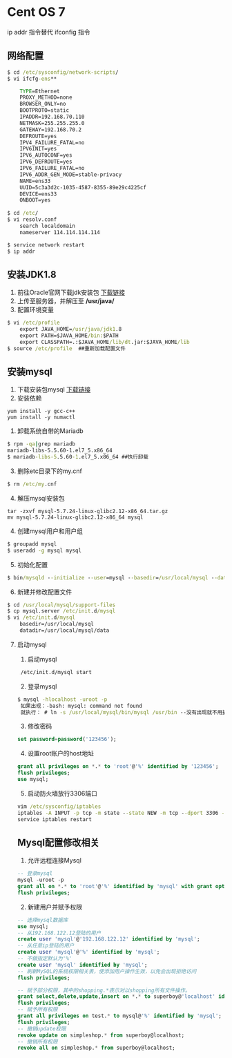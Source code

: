 # Cent OS  7 

ip addr 指令替代 ifconfig 指令



## 网络配置

```cmd
$ cd /etc/sysconfig/network-scripts/
$ vi ifcfg-ens**

	TYPE=Ethernet
    PROXY_METHOD=none
    BROWSER_ONLY=no
    BOOTPROTO=static
    IPADDR=192.168.70.110
    NETMASK=255.255.255.0
    GATEWAY=192.168.70.2
    DEFROUTE=yes
    IPV4_FAILURE_FATAL=no
    IPV6INIT=yes
    IPV6_AUTOCONF=yes
    IPV6_DEFROUTE=yes
    IPV6_FAILURE_FATAL=no
    IPV6_ADDR_GEN_MODE=stable-privacy
    NAME=ens33
    UUID=5c3a3d2c-1035-4587-8355-89e29c4225cf
    DEVICE=ens33
    ONBOOT=yes
   
$ cd /etc/
$ vi resolv.conf
	search localdomain
	nameserver 114.114.114.114

$ service network restart
$ ip addr
```



## 安装JDK1.8

1. 前往Oracle官网下载jdk安装包 [下载链接](https://www.oracle.com/technetwork/java/javase/downloads/jdk8-downloads-2133151.html)
2. 上传至服务器，并解压至  **/usr/java/**
3. 配置环境变量

```cmd
$ vi /etc/profile
	export JAVA_HOME=/usr/java/jdk1.8
    export PATH=$JAVA_HOME/bin:$PATH
    export CLASSPATH=.:$JAVA_HOME/lib/dt.jar:$JAVA_HOME/lib
$ source /etc/profile  ##重新加载配置文件
```



## 安装mysql

1. 下载安装包mysql  [下载链接](https://downloads.mysql.com/archives/community/)
2. 安装依赖

```shell
yum install -y gcc-c++
yum install -y numactl
```

1. 卸载系统自带的Mariadb

```cmd
$ rpm -qa|grep mariadb
mariadb-libs-5.5.60-1.el7_5.x86_64
$ mariadb-libs-5.5.60-1.el7_5.x86_64 ##执行卸载
```

3. 删除etc目录下的my.cnf 

```cmd
$ rm /etc/my.cnf
```

4. 解压mysql安装包

```shell
tar -zxvf mysql-5.7.24-linux-glibc2.12-x86_64.tar.gz
mv mysql-5.7.24-linux-glibc2.12-x86_64 mysql
```

4. 创建mysql用户和用户组

```cmd
$ groupadd mysql
$ useradd -g mysql mysql
```

5. 初始化配置

```cmd
$ bin/mysqld --initialize --user=mysql --basedir=/usr/local/mysql --datadir=/usr/local/mysql/data
```

6. 新建并修改配置文件

```cmd
$ cd /usr/local/mysql/support-files
$ cp mysql.server /etc/init.d/mysql
$ vi /etc/init.d/mysql
	basedir=/usr/local/mysql
	datadir=/usr/local/mysql/data
```

7. 启动mysql

   1. 启动mysql

   ```cmd
    /etc/init.d/mysql start
   ```

   2. 登录mysql

   ```cmd
   $ mysql -hlocalhost -uroot -p
    如果出现：-bash: mysql: command not found
    就执行： # ln -s /usr/local/mysql/bin/mysql /usr/bin --没有出现就不用执行
   ```

   3. 修改密码

   ```sql
   set password=password('123456');
   ```

   4. 设置root账户的host地址

   ```sql
   grant all privileges on *.* to 'root'@'%' identified by '123456';
   flush privileges;
   use mysql;
   ```

   5. 启动防火墙放行3306端口

   ```cmd
   vim /etc/sysconfig/iptables
   iptables -A INPUT -p tcp -m state --state NEW -m tcp --dport 3306 -j ACCEPT
   service iptables restart
   ```

   ## Mysql配置修改相关
   
   1.  允许远程连接Mysql
   
   ```sql
   -- 登录mysql
   mysql -uroot -p
   grant all on *.* to 'root'@'%' identified by 'mysql' with grant option; 
   flush privileges;
   ```
   
   2.  新建用户并赋予权限
   
   ```sql
   -- 选择mysql数据库
   use mysql;
   -- 从192.168.122.12登陆的用户
   create user 'mysql'@'192.168.122.12' identified by 'mysql';
   -- 从任意ip登陆的用户
   create user 'mysql'@'%' identified by 'mysql';
   -- 不做指定默认为'%'
   create user 'mysql' identified by 'mysql';
   -- 刷新MySQL的系统权限相关表，使添加用户操作生效，以免会出现拒绝访问
   flush privileges;
   
   -- 赋予部分权限，其中的shopping.*表示对以shopping所有文件操作。
   grant select,delete,update,insert on *.* to superboy@'localhost' identified by 'mysql';
   flush privileges;
   -- 赋予所有权限
   grant all privileges on test.* to mysql@'%' identified by 'mysql';
   flush privileges;
   -- 撤销update权限
   revoke update on simpleshop.* from superboy@localhost;
   -- 撤销所有权限
   revoke all on simpleshop.* from superboy@localhost;
   ```
   
   